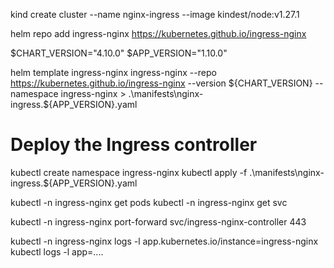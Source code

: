 kind create cluster --name nginx-ingress --image kindest/node:v1.27.1

helm repo add ingress-nginx https://kubernetes.github.io/ingress-nginx

$CHART_VERSION="4.10.0"
$APP_VERSION="1.10.0"

helm template ingress-nginx ingress-nginx --repo https://kubernetes.github.io/ingress-nginx --version ${CHART_VERSION} --namespace ingress-nginx > .\manifests\nginx-ingress.${APP_VERSION}.yaml

# Deploy the Ingress controller
kubectl create namespace ingress-nginx
kubectl apply -f .\manifests\nginx-ingress.${APP_VERSION}.yaml

kubectl -n ingress-nginx get pods
kubectl -n ingress-nginx get svc

kubectl -n ingress-nginx port-forward svc/ingress-nginx-controller 443

kubectl -n ingress-nginx logs -l app.kubernetes.io/instance=ingress-nginx
kubectl logs -l app=....